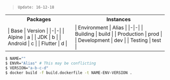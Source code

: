 > `Update: 16-12-18`

<table>
<tr><th>Packages</th>
<th>Instances</th></tr>
<tr>
<td>
| Base | Version |
|-|-|
| Alpine | a |
| JDK | b |
| Android | c |
| Flutter | d |
</td>
<td>
| Environment | Alias |
|-|-|
| Building | build |
| Production | prod |
| Development | dev |
| Testing | test |
</td>
</tr>
</table>

```bash
$ NAME=""
$ ENVR="Alias" # This may be conflicting
$ VERSION="a-b-c-d"
$ docker build -f build.dockerfile -t NAME-ENV-VERSION .
```
